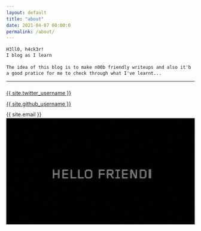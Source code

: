 ```yaml
---
layout: default
title: "about"
date: 2021-04-07 00:00:0
permalink: /about/
---
```


```wrap
H3ll0, h4ck3r!
I blog as I learn

The idea of this blog is to make n00b friendly writeups and also it'b a good pratice for me to check through what I've learnt...
```
<hr>

<span style="font-size: 1.4rem; color: #1DA1F2">
    <i class="fab fa-twitter"></i>
</span><a href="https://twitter.com/kickass101_">{{ site.twitter_username }}</a> <br>
<span style="font-size: 1.55rem">
    <i class="fab fa-github"></i>
</span><a href="https://github.com/kickass101">{{ site.github_username }}</a> <br>
<span style="font-size: 1.4rem">
    <i class="fas fa-envelope"></i>
</span>{{ site.email }}

<img id="hello-friend" src="/assets/images/hello_friend.jpg">
